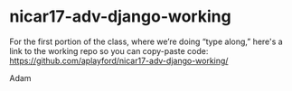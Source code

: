 # nicar17-adv-django-working
For the first portion of the class, where we’re doing “type along,” here's a link to the working repo so you can copy-paste code: https://github.com/aplayford/nicar17-adv-django-working/ 

Adam
